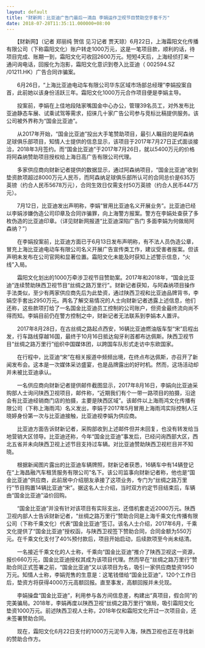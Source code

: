 ```yaml
---
layout: default
title: "财新网：比亚迪广告门最后一滴血 李娟运作卫视节目赞助空手套千万"
date: 2018-07-28T11:35:11.000000+08:00
---
```


　　【财新网】（记者 郑丽纯 贺信 见习记者 贾天琼）6月22日，上海霜阳文化传播有限公司（下称霜阳文化）账户转走1000万元，这是一笔项目款，顺利的话，待项目完成、账期一到，霜阳文化可收回2600万元。短短4天后，上海经侦打来一通问询电话，回报化为泡影，霜阳文化意识到卷入比亚迪（ 002594.SZ /01211.HK）广告合同诈骗案。

　　6月26日，“上海比亚迪电动车有限公司华东区域市场部总经理”李娟投案自首，此前她以该身份活跃三年。霜阳文化1000万元合作项目便是李娟主导。

　　投案前，李娟在上佳地段陆家嘴国金中心办公，管理39名员工，对外发布比亚迪静态车展、试乘试驾等需求，招徕几十家广告公司参与竞标比稿提供服务。该公司被外界称为“国金比亚迪”。

　　从2017年开始，“国金比亚迪”投出大手笔赞助项目，最引人瞩目的是阿森纳足球俱乐部项目，知情人士提供的信息显示，该项目于2017年7月27日正式面谈接洽，2018年3月签约。而“国金比亚迪”于2017年7月26日，就以5400万元的价格将阿森纳赞助项目授权给上海日高广告有限公司代理。

　　多家供应商向财新记者提供的数据显示，通过阿森纳项目，“国金比亚迪”收到垫资款项超过8000万元人民币，而阿森纳足球俱乐部所认可的合同总价是635万英镑（约合人民币5678万元），合同生效日仅需支付50万英镑（约合人民币447万元）。

　　7月12日，比亚迪发出声明称，李娟“冒用比亚迪名义开展业务”。比亚迪已经以李娟涉嫌伪造公司印章及合同诈骗罪，向上海警方报案。警方在李娟处查获了多枚伪造的比亚迪印章。（详见财新网报道“比亚迪深陷广告门 多面李娟为何做局阿森纳？”）

　　在李娟投案前，比亚迪方面已于6月13日发布声明称，有不法人员伪造公章，冒充上海比亚迪电动车有限公司名义开展广告宣传类工作，建议受害者报案。但该声明未发布在公司官网和显著位置。霜阳文化未能及时获知上述警示信息，“火线”入局。

　　霜阳文化划出的1000万牵涉卫视节目赞助案。2017年和2018年，“国金比亚迪”连续赞助陕西卫视节目“丝绸之路万里行”。财新记者获知，与阿森纳项目操作手法类似，至少有两家供应商先后为此垫资，通过陕西卫视和比亚迪品牌背书，李娟空手套出2950万元。两名了解交易情况的人士向财新记者透露上述信息，他们还称，这些款项打给了一名国金比亚迪员工控制的公司账户，但资金最终流向尚不得而知。李娟目前仍在警方控制之中，财新记者无法联系到李娟本人置评。

　　2017年8月28日，在古丝绸之路起点西安，16辆比亚迪燃油版车型“宋”启程出发，行车路线穿越16国，最终于10月16日抵达匈牙利首都布达佩斯。陕西卫视节目“丝绸之路万里行”组织中国媒体团，以跨国车队形式走访中东欧国家。

　　在行程中，比亚迪“宋”在相关报道中频频出境，在终点布达佩斯，亦召开了新闻发布会。这本是一次媒体采访盛宴，也是品牌露出的好时机。然而，这场活动却并未被比亚迪承认。

　　一名供应商向财新记者提供邮件截图显示，2017年8月16日，李娟向比亚迪采购部人士询问陕西卫视项目，邮件称，“近期我们有个一带一路项目的拍摄，沿途会有比亚迪经销商门店的拍摄，主要是陕西区域”。该邮件以上海雨鸿文化传播有限公司（下称上海雨鸿）名义发出，李娟于2017年5月冒用上海雨鸿实际控制人汪晓婷身份第一次与比亚迪接触，比亚迪视李娟为供应商。

　　比亚迪方面告诉财新记者，采购部收到上述邮件但并未回复，也没有转发给当地营销大区领导。比亚迪还称，今年“国金比亚迪”事发后，已经问询西部大区，西北五省并未向陕西卫视上述节目支持过车辆。对比亚迪赞助陕西卫视栏目并不知晓。

　　根据新闻图片露出的比亚迪车辆牌照，财新记者获悉，16辆车中有14辆登记在“上海昌融汽车租赁服务有限公司”名下。该公司监事向财新记者称，他也是“国金比亚迪”供应商，此前居中介绍朋友承接了这项业务，专门为“丝绸之路万里行”节目购置14辆比亚迪“宋”。据这名人士介绍，当时双方约定节目结束后，车辆由“国金比亚迪”溢价回购。

　　“国金比亚迪”并没有针对该项目有实际支出，还借机套走近2000万元。陕西卫视内部人士告诉财新记者，“丝绸之路万里行”赞助合同是上海千乘文化传播有限公司（下称千乘文化）代表“国金比亚迪”签订。该名人士介绍，2017年6月，千乘文化提供了“国金比亚迪”授权函，与陕西卫视签下赞助合同，合同金额为550万元。在千乘文化支付了40%预付款后，项目开始启动，后续款项至今尚未结清。

　　一名接近千乘文化的人士称，千乘向“国金比亚迪”推介了陕西卫视这一资源，报价660万元，国金比亚迪授权其成为该项目代理。然而早在“丝绸之路万里行”赞助合同正式签署之前，“国金比亚迪”又以该项目为名，吸引一家供应商垫资1950万元。知情人士称，李娟兜售的生意是：这笔钱借给“国金比亚迪”，120个工作日后，垫资方将获得4000万元高额回报。直至事发，高额回报并未兑现。

　　李娟操盘“国金比亚迪”，利用参与各方间信息差，构建出“真项目，假合同”的完美骗局。2018年，李娟再度以陕西卫视“丝绸之路万里行”做局，吸引霜阳文化垫资1000万元。前述陕西卫视人士称，2018年仅和霜阳文化开过一次项目会，还未签署赞助合同。

　　现在，霜阳文化6月22日支付的1000万元泥牛入海，陕西卫视也正在寻找新的赞助合作方。

